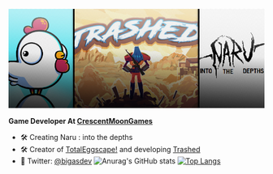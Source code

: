![Bigas](header.jpg)

**Game Developer At [CrescentMoonGames](http://www.crescentmoongames.com)** 

 - 🛠 Creating Naru : into the depths
 - 🛠 Creator of [TotalEggscape!](https://play.google.com/store/apps/details?id=com.CrescentMoonGames.TotalEggscape) and developing [Trashed](https://store.steampowered.com/app/1268360/Trashed/)
 - 💬 Twitter: [@bigasdev](https://twitter.com/bigasdev)
![Anurag's GitHub stats](https://github-readme-stats.vercel.app/api?username=bigasdev&count_private=true&show_icons=true&theme=tokyonight)
[![Top Langs](https://github-readme-stats.vercel.app/api/top-langs/?username=bigasdev&theme=tokyonight)](https://github.com/anuraghazra/github-readme-stats)
 
